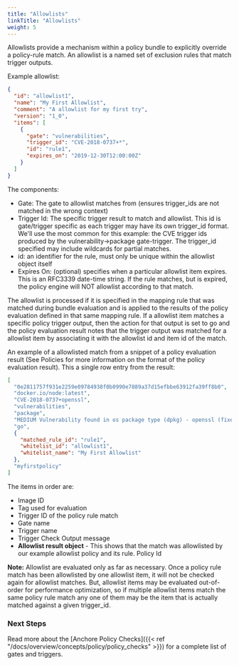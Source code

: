 ```yaml
---
title: "Allowlists"
linkTitle: "Allowlists"
weight: 5
---
```


Allowlists provide a mechanism within a policy bundle to explicitly override a policy-rule match. An allowlist is a named set of exclusion rules that match trigger outputs.

Example allowlist:

```JSON
{
  "id": "allowlist1",
  "name": "My First Allowlist",
  "comment": "A allowlist for my first try",
  "version": "1_0",
  "items": [
    {
      "gate": "vulnerabilities",
      "trigger_id": "CVE-2018-0737+*",
      "id": "rule1",
      "expires_on": "2019-12-30T12:00:00Z"
    }
  ]
}
```

The components:

- Gate: The gate to allowlist matches from (ensures trigger_ids are not matched in the wrong context)
- Trigger Id: The specific trigger result to match and allowlist. This id is gate/trigger specific as each trigger may have its own trigger_id format. We'll use the most common for this example: the CVE trigger ids produced by the vulnerability->package gate-trigger. The trigger_id specified may include wildcards for partial matches.
- id: an identifier for the rule, must only be unique within the allowlist object itself
- Expires On: (optional) specifies when a particular allowlist item expires. This is an RFC3339 date-time string. If the rule matches, but is expired, the policy engine will NOT allowlist according to that match. 

The allowlist is processed if it is specified in the mapping rule that was matched during bundle evaluation and is applied to the results of the policy evaluation defined in that same mapping rule. If a allowlist item matches a specific policy trigger output, then the action for that output is set to go and the policy evaluation result notes that the trigger output was matched for a allowlist item by associating it with the allowlist id and item id of the match.

An example of a allowlisted match from a snippet of a policy evaluation result (See Policies for more information on the format of the policy evaluation result). This a single row entry from the result:

```JSON
[                                                
  "0e2811757f931e2259e09784938f0b0990e7889a37d15efbbe63912fa39ff8b0", 
  "docker.io/node:latest", 
  "CVE-2018-0737+openssl", 
  "vulnerabilities", 
  "package", 
  "MEDIUM Vulnerability found in os package type (dpkg) - openssl (fixed in: 1.0.1t-1+deb8u9) - (CVE-2018-0737 - https://security-tracker.debian.org/tracker/CVE-2018-0737)", 
  "go", 
  {
    "matched_rule_id": "rule1", 
    "whitelist_id": "allowlist1", 
    "whitelist_name": "My First Allowlist"
  }, 
  "myfirstpolicy"
]
```

The items in order are:

- Image ID
- Tag used for evaluation
- Trigger ID of the policy rule match
- Gate name
- Trigger name
- Trigger Check Output message
- **Allowlist result object** - This shows that the match was allowlisted by our example allowlist policy and its rule.
Policy Id

**Note:** Allowlist are evaluated only as far as necessary. Once a policy rule match has been allowlisted by one allowlist item, it will not be checked again for allowlist matches. But, allowlist items may be evaluated out-of-order for performance optimization, so if multiple allowlist items match the same policy rule match any one of them may be the item that is actually matched against a given trigger_id.

### Next Steps

Read more about the [Anchore Policy Checks]({{< ref "/docs/overview/concepts/policy/policy_checks" >}}) for a complete list of gates and triggers.